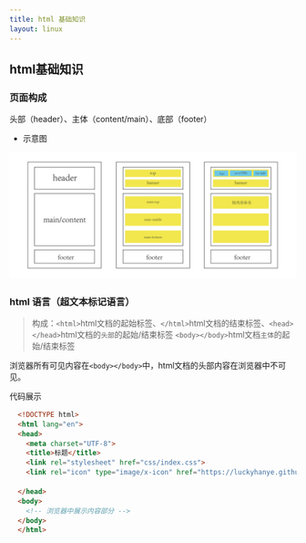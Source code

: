 ```yaml
---
title: html 基础知识
layout: linux
---
```


## html基础知识

### 页面构成

头部（header）、主体（content/main）、底部（footer）

- 示意图

![alt ""](../images/pageLayout-01.png)

### html 语言（超文本标记语言）

> 构成：`<html>`html文档的起始标签、`</html>`html文档的结束标签、`<head></head>`html文档的`头部`的起始/结束标签
`<body></body>`html文档`主体`的起始/结束标签

浏览器所有可见内容在`<body></body>`中，html文档的头部内容在浏览器中不可见。

代码展示

```html
  <!DOCTYPE html>
  <html lang="en">
  <head>
    <meta charset="UTF-8">
    <title>标题</title>
    <link rel="stylesheet" href="css/index.css">
    <link rel="icon" type="image/x-icon" href="https://luckyhanye.github.io/images/favicon.ico">

  </head>
  <body>
    <!-- 浏览器中展示内容部分 -->
  </body>
  </html>
```
